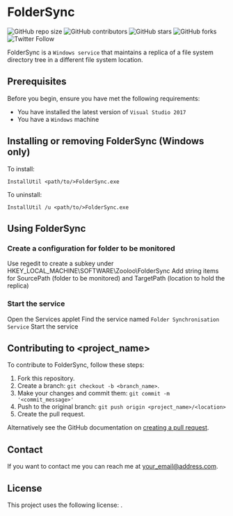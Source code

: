 # FolderSync

<!--- These are examples. See https://shields.io for others or to customize this set of shields. You might want to include dependencies, project status and licence info here --->
![GitHub repo size](https://img.shields.io/github/repo-size/Zooloo2014/FolderSync)
![GitHub contributors](https://img.shields.io/github/contributors/Zooloo2014/FolderSync)
![GitHub stars](https://img.shields.io/github/stars/Zooloo2014/FolderSync?style=social)
![GitHub forks](https://img.shields.io/github/forks/Zooloo2014/FolderSync?style=social)
![Twitter Follow](https://img.shields.io/twitter/follow/brent_zooloo?style=social)

FolderSync is a `Windows service` that maintains a replica of a file system directory tree in a different file system location.

## Prerequisites

Before you begin, ensure you have met the following requirements:
<!--- These are just example requirements. Add, duplicate or remove as required --->
* You have installed the latest version of `Visual Studio 2017`
* You have a `Windows` machine

## Installing or removing FolderSync (Windows only)

To install:
```
InstallUtil <path/to/>FolderSync.exe
```

To uninstall:
```
InstallUtil /u <path/to/>FolderSync.exe
```

## Using FolderSync

### Create a configuration for folder to be monitored

Use regedit to create a subkey under HKEY_LOCAL_MACHINE\SOFTWARE\Zooloo\FolderSync
Add string items for SourcePath (folder to be monitored) and TargetPath (location to hold the replica)

### Start the service

Open the Services applet
Find the service named `Folder Synchronisation Service`
Start the service

## Contributing to <project_name>
<!--- If your README is long or you have some specific process or steps you want contributors to follow, consider creating a separate CONTRIBUTING.md file--->
To contribute to FolderSync, follow these steps:

1. Fork this repository.
2. Create a branch: `git checkout -b <branch_name>`.
3. Make your changes and commit them: `git commit -m '<commit_message>'`
4. Push to the original branch: `git push origin <project_name>/<location>`
5. Create the pull request.

Alternatively see the GitHub documentation on [creating a pull request](https://help.github.com/en/github/collaborating-with-issues-and-pull-requests/creating-a-pull-request).

## Contact

If you want to contact me you can reach me at <your_email@address.com>.

## License
<!--- If you're not sure which open license to use see https://choosealicense.com/--->

This project uses the following license: [<GNU General Public License v3.0>](<link>).